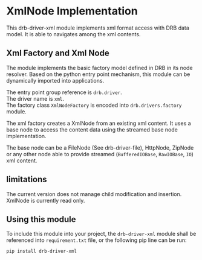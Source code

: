 # XmlNode Implementation
This drb-driver-xml module implements xml format access with DRB data model. It
is able to navigates among the xml contents.

## Xml Factory and Xml Node
The module implements the basic factory model defined in DRB in its node
resolver. Based on the python entry point mechanism, this module can be
dynamically imported into applications.

The entry point group reference is `drb.driver`.<br/>
The driver name is `xml`.<br/>
The factory class `XmlNodeFactory` is encoded into `drb.drivers.factory`
module.<br/>

The xml factory creates a XmlNode from an existing xml content. It uses a base
node to access the content data using the streamed base node implementation.

The base node can be a FileNode (See drb-driver-file), HttpNode, ZipNode or any
other node able to provide streamed (`BufferedIOBase`, `RawIOBase`, `IO`) xml
content.

## limitations
The current version does not manage child modification and insertion. XmlNode
is currently read only.

## Using this module
To include this module into your project, the `drb-driver-xml` module shall be
referenced into `requirement.txt` file, or the following pip line can be run:
```commandline
pip install drb-driver-xml
```
